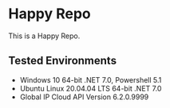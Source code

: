 # Happy Repo
This is a Happy Repo.

## Tested Environments
- Windows 10 64-bit .NET 7.0, Powershell 5.1
- Ubuntu Linux 20.04.04 LTS 64-bit .NET 7.0
- Global IP Cloud API Version 6.2.0.9999

